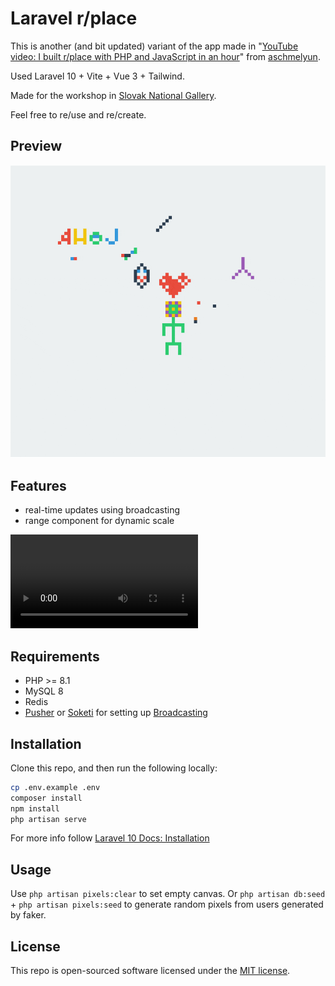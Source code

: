# Laravel r/place

This is another (and bit updated) variant of the app made in "[YouTube video: I built r/place with PHP and JavaScript in an hour](https://www.youtube.com/watch?v=XSw5fFo0_pA)" from  [aschmelyun](https://twitter.com/aschmelyun).

Used Laravel 10 + Vite + Vue 3 + Tailwind. 

Made for the workshop in [Slovak National Gallery](https://umeleckecrevo.sng.sk). 

Feel free to re/use and re/create. 

## Preview

![usage](https://github.com/igor-kamil/rplace/blob/media/final.gif?raw=true)


## Features

 - real-time updates using broadcasting
 - range component for dynamic scale

 ![scale](https://github.com/igor-kamil/rplace/blob/media/scale.mp4?raw=true)

## Requirements

- PHP >= 8.1
- MySQL 8
- Redis
- [Pusher](https://pusher.com) or [Soketi](https://soketi.app) for setting up [Broadcasting](https://laravel.com/docs/10.x/broadcasting)

## Installation

Clone this repo, and then run the following locally:

```bash
cp .env.example .env
composer install
npm install
php artisan serve
```

For more info follow [Laravel 10 Docs: Installation](https://laravel.com/docs/10.x/installation)

## Usage

Use `php artisan pixels:clear` to set empty canvas.
Or `php artisan db:seed` + `php artisan pixels:seed` to generate random pixels from users generated by faker.

## License

This repo is open-sourced software licensed under the [MIT license](https://opensource.org/licenses/MIT).